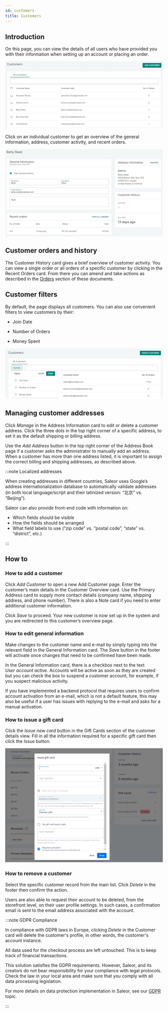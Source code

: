 ```yaml
---
id: customers
title: Customers
---
```


## Introduction

On this page, you can view the details of all users who have provided you with their information when setting up an account or placing an order.

![Customer list](screenshots/customer-list.jpeg)

Click on an individual customer to get an overview of the general information, address, customer activity, and recent orders.

![Customer details](screenshots/customer-details.jpeg)

## Customer orders and history

The Customer History card gives a brief overview of customer activity. You can view a single order or all orders of a specific customer by clicking in the Recent Orders card. From there you can amend and take actions as described in the [Orders](dashboard/orders.md) section of these documents.

## Customer filters

By default, the page displays all customers. You can also use convenient filters to view customers by their:

- Join Date

- Number of Orders

- Money Spent

![](screenshots/customer-filters.jpg)

## Managing customer addresses

Click _Manage_ in the Address Information card to edit or delete a customer address. Click the three dots in the top right corner of a specific address, to set it as the default shipping or billing address.

Use the _Add&nbsp;Address_ button in the top right corner of the Address Book page if a customer asks the administrator to manually add an address. When a customer has more than one address listed, it is important to assign the correct billing and shipping addresses, as described above.

:::note Localized addresses

When creating addresses in different countries, Saleor uses Google’s address internationalization database to automatically validate addresses (in both local language/script and their latinized version: “北京” vs. “Beijing”).

Saleor can also provide front-end code with information on:

- Which fields should be visible
- How the fields should be arranged
- What field labels to use (“zip code” vs. “postal code”, “state” vs. “district”, etc.)

:::

## How to

### How to add a customer

Click _Add Customer_ to open a new Add Customer page. Enter the customer’s main details in the Customer Overview card. Use the Primary Address card to supply more contact details (company name, shipping address, and phone number). There is also a Note card if you need to enter additional customer information.

Click _Save_ to proceed. Your new customer is now set up in the system and you are redirected to this customer’s overview page.

### How to edit general information

Make changes to the customer name and e-mail by simply typing into the relevant field in the General Information card. The _Save_ button in the footer will activate once changes that need to be confirmed have been made.

In the General Information card, there is a checkbox next to the text _User&nbsp;account&nbsp;active_. Accounts will be active as soon as they are created but you can check the box to suspend a customer account, for example, if you suspect malicious activity.

If you have implemented a backend protocol that requires users to confirm account activation from an e-mail, which is not a default feature, this may also be useful if a user has issues with replying to the e-mail and asks for a manual activation.

### How to issue a gift card

Click the _Issue new card_ button in the Gift Cards section of the customer details view. Fill in all the information required for a specific gift card then click the _Issue_ button.

![Customer gift cards](screenshots/customer-giftcards.png)

### How to remove a customer

Select the specific customer record from the main list. Click _Delete_ in the footer then confirm the action.

Users are also able to request their account to be deleted, from the storefront level, on their user profile settings. In such cases, a confirmation email is sent to the email address associated with the account.

:::note GDPR Compliance

In compliance with GDPR laws in Europe, clicking _Delete_ in the Customer card will delete the customer's profile, in other words, the customer's account instance.

All data used for the checkout process are left untouched. This is to keep track of financial transactions.

This solution satisfies the GDPR requirements.
However, Saleor, and its creators do not bear responsibility for your compliance with legal protocols. Check the law in your local area and make sure that you comply with all data processing legislation.

For more details on data protection implementation in Saleor, see our [GDPR](dashboard/systemwide/gdpr.md) topic.

:::
